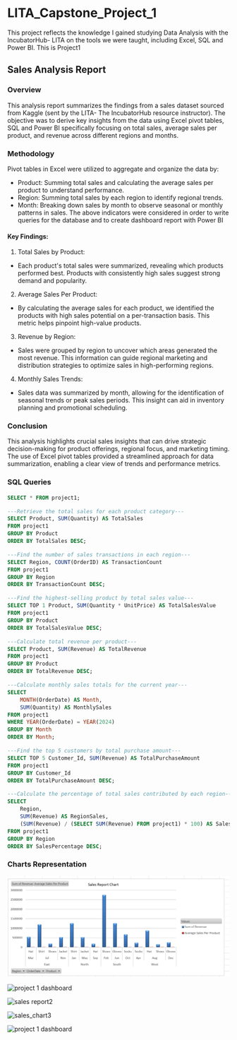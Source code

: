 # LITA_Capstone_Project_1
This project reflects the knowledge I gained studying Data Analysis with the IncubatorHub- LITA on the tools we were taught, including Excel, SQL and Power BI. This is Project1

## Sales Analysis Report

### Overview
This analysis report summarizes the findings from a sales dataset sourced from Kaggle (sent by the LITA- The IncubatorHub resource instructor). The objective was to derive key insights from the data using Excel pivot tables, SQL and Power BI specifically focusing on total sales, average sales per product, and revenue across different regions and months.

### Methodology
Pivot tables in Excel were utilized to aggregate and organize the data by:
-	Product: Summing total sales and calculating the average sales per product to understand performance.
-	Region: Summing total sales by each region to identify regional trends.
-	Month: Breaking down sales by month to observe seasonal or monthly patterns in sales.
The above indicators were considered in order to write queries for the database and to create dashboard report with Power BI
#### Key Findings:
1.	Total Sales by Product:
- Each product's total sales were summarized, revealing which products performed best. Products with consistently high sales suggest strong demand and popularity.
2.	Average Sales Per Product:
- By calculating the average sales for each product, we identified the products with high sales potential on a per-transaction basis. This metric helps pinpoint high-value products.
3.	Revenue by Region:
-	Sales were grouped by region to uncover which areas generated the most revenue. This information can guide regional marketing and distribution strategies to optimize sales in high-performing regions.
4.	Monthly Sales Trends:
-	Sales data was summarized by month, allowing for the identification of seasonal trends or peak sales periods. This insight can aid in inventory planning and promotional scheduling.

### Conclusion
This analysis highlights crucial sales insights that can drive strategic decision-making for product offerings, regional focus, and marketing timing. The use of Excel pivot tables provided a streamlined approach for data summarization, enabling a clear view of trends and performance metrics.

### SQL Queries
```sql
SELECT * FROM project1;
```

```sql
---Retrieve the total sales for each product category---
SELECT Product, SUM(Quantity) AS TotalSales
FROM project1
GROUP BY Product
ORDER BY TotalSales DESC;
```

```sql
---Find the number of sales transactions in each region---
SELECT Region, COUNT(OrderID) AS TransactionCount
FROM project1
GROUP BY Region
ORDER BY TransactionCount DESC;
```

```sql
---Find the highest-selling product by total sales value---
SELECT TOP 1 Product, SUM(Quantity * UnitPrice) AS TotalSalesValue
FROM project1
GROUP BY Product
ORDER BY TotalSalesValue DESC;
```

```sql
---Calculate total revenue per product---
SELECT Product, SUM(Revenue) AS TotalRevenue
FROM project1
GROUP BY Product
ORDER BY TotalRevenue DESC;
```

```sql
---Calculate monthly sales totals for the current year---
SELECT 
    MONTH(OrderDate) AS Month,
    SUM(Quantity) AS MonthlySales
FROM project1
WHERE YEAR(OrderDate) = YEAR(2024)
GROUP BY Month
ORDER BY Month;
```

```sql
---Find the top 5 customers by total purchase amount---
SELECT TOP 5 Customer_Id, SUM(Revenue) AS TotalPurchaseAmount
FROM project1
GROUP BY Customer_Id
ORDER BY TotalPurchaseAmount DESC;
```

```sql
---Calculate the percentage of total sales contributed by each region---
SELECT 
    Region, 
    SUM(Revenue) AS RegionSales,
    (SUM(Revenue) / (SELECT SUM(Revenue) FROM project1) * 100) AS SalesPercentage
FROM project1
GROUP BY Region
ORDER BY SalesPercentage DESC;
```

### Charts Representation
![Sales Chart](https://github.com/VictoriaUmoh/LITA_Capstone_Project/blob/main/sales%20chart.png)   

![project 1 dashboard](https://github.com/user-attachments/assets/a0fbdb93-7d75-46c7-839a-d24cb83b74ec)

![sales report2](https://github.com/user-attachments/assets/eaff0169-aea3-4469-a520-8642fc90bdeb)

![sales_chart3](https://github.com/user-attachments/assets/af9e92f3-7c4c-4a88-bd22-eb6b33cc7816)


![project 1 dashboard](https://github.com/user-attachments/assets/9cf610ae-9a10-4a17-8601-32b852f17a8c)


